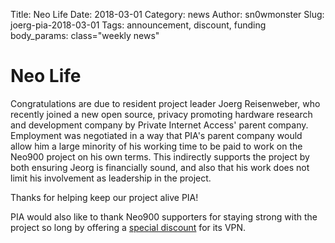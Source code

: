 Title:        Neo Life
Date:         2018-03-01
Category:     news
Author:       sn0wmonster
Slug:         joerg-pia-2018-03-01
Tags:         announcement, discount, funding
body_params:  class="weekly news"

# Neo Life

Congratulations are due to resident project leader Joerg Reisenweber, who
recently joined a new open source, privacy promoting hardware research and
development company by Private Internet Access' parent company. Employment was
negotiated in a way that PIA's parent company would allow him a large minority
of his working time to be paid to work on the Neo900 project on his own terms.
This indirectly supports the project by both ensuring Jeorg is financially
sound, and also that his work does not limit his involvement as leadership in
the project.

Thanks for helping keep our project alive PIA!

PIA would also like to thank Neo900 supporters for staying strong with the
project so long by offering a [special discount][discount] for its VPN.

[discount]: https://www.privateinternetaccess.com/pages/deal-for-neo900-supporters
